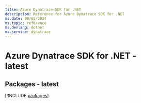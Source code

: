 ```yaml
---
title: Azure Dynatrace SDK for .NET
description: Reference for Azure Dynatrace SDK for .NET
ms.date: 08/05/2024
ms.topic: reference
ms.devlang: dotnet
ms.service: dynatrace
---
```

# Azure Dynatrace SDK for .NET - latest
## Packages - latest
[!INCLUDE [packages](dynatrace-index.md)]